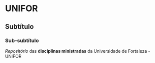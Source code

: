 # UNIFOR
## Subtítulo 
### Sub-subtítulo
*Repositório* das **disciplinas ministradas** da Universidade de Fortaleza - UNIFOR
